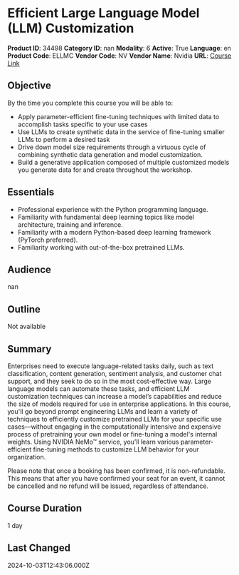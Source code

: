 # Efficient Large Language Model (LLM) Customization

**Product ID**: 34498
**Category ID**: nan
**Modality**: 6
**Active**: True
**Language**: en
**Product Code**: ELLMC
**Vendor Code**: NV
**Vendor Name**: Nvidia
**URL**: [Course Link](https://www.fastlaneus.com/course/nv-ellmc)

## Objective
By the time you complete this course you will be able to:



- Apply parameter-efficient fine-tuning techniques with limited data to accomplish tasks specific to your use cases
- Use LLMs to create synthetic data in the service of fine-tuning smaller LLMs to perform a desired task
- Drive down model size requirements through a virtuous cycle of combining synthetic data generation and model customization.
- Build a generative application composed of multiple customized models you generate data for and create throughout the workshop.

## Essentials
- Professional experience with the Python programming language.
- Familiarity with fundamental deep learning topics like model architecture, training and inference.
- Familiarity with a modern Python-based deep learning framework (PyTorch preferred).
- Familiarity working with out-of-the-box pretrained LLMs.

## Audience
nan

## Outline
Not available

## Summary
Enterprises need to execute language-related tasks daily, such as text classification, content generation, sentiment analysis, and customer chat support, and they seek to do so in the most cost-effective way. Large language models can automate these tasks, and efficient LLM customization techniques can increase a model’s capabilities and reduce the size of models required for use in enterprise applications. In this course, you'll go beyond prompt engineering LLMs and learn a variety of techniques to efficiently customize pretrained LLMs for your specific use cases—without engaging in the computationally intensive and expensive process of pretraining your own model or fine-tuning a model's internal weights. Using NVIDIA NeMo™ service, you’ll learn various parameter-efficient fine-tuning methods to customize LLM behavior for your organization.

Please note that once a booking has been confirmed, it is non-refundable. This means that after you have confirmed your seat for an event, it cannot be cancelled and no refund will be issued, regardless of attendance.

## Course Duration
1 day

## Last Changed
2024-10-03T12:43:06.000Z
